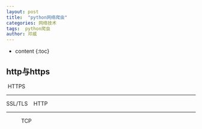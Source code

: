 ```yaml
---
layout: post
title:  "python网络爬虫"
categories: 网络技术
tags:  python爬虫
author: 邓威
---
```


* content
{:toc}

## http与https
 
&nbsp;HTTPS  
***
SSL/TLS&nbsp;&nbsp;&nbsp;&nbsp;HTTP  
***
&nbsp;&nbsp;&nbsp;&nbsp;&nbsp;&nbsp;&nbsp;&nbsp;&nbsp;&nbsp;TCP  
